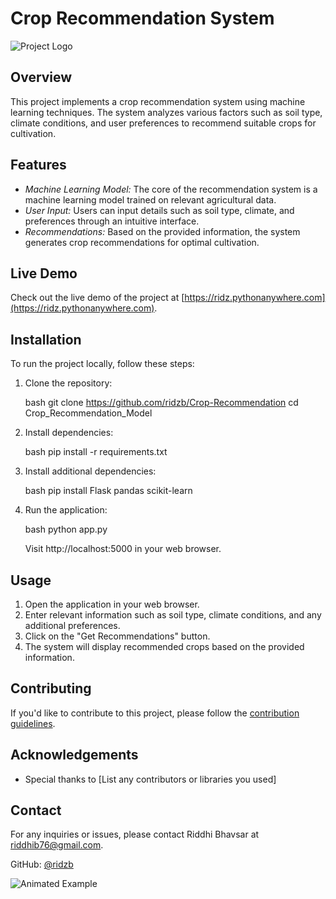 # Crop Recommendation System

![Project Logo](path/to/your/logo.png)

## Overview

This project implements a crop recommendation system using machine learning techniques. The system analyzes various factors such as soil type, climate conditions, and user preferences to recommend suitable crops for cultivation.

## Features

- *Machine Learning Model:* The core of the recommendation system is a machine learning model trained on relevant agricultural data.
- *User Input:* Users can input details such as soil type, climate, and preferences through an intuitive interface.
- *Recommendations:* Based on the provided information, the system generates crop recommendations for optimal cultivation.

## Live Demo

Check out the live demo of the project at [https://ridz.pythonanywhere.com](https://ridz.pythonanywhere.com).

## Installation

To run the project locally, follow these steps:

1. Clone the repository:

    bash
    git clone https://github.com/ridzb/Crop-Recommendation
    cd Crop_Recommendation_Model
    

2. Install dependencies:

    bash
    pip install -r requirements.txt
    

3. Install additional dependencies:

    bash
    pip install Flask pandas scikit-learn
    

4. Run the application:

    bash
    python app.py
    

    Visit http://localhost:5000 in your web browser.

## Usage

1. Open the application in your web browser.
2. Enter relevant information such as soil type, climate conditions, and any additional preferences.
3. Click on the "Get Recommendations" button.
4. The system will display recommended crops based on the provided information.

## Contributing

If you'd like to contribute to this project, please follow the [contribution guidelines](CONTRIBUTING.md).


## Acknowledgements

- Special thanks to [List any contributors or libraries you used]

## Contact

For any inquiries or issues, please contact Riddhi Bhavsar at riddhib76@gmail.com. 

GitHub: [@ridzb](https://github.com/ridzb)

![Animated Example](path/to/your/animated-example.gif)
